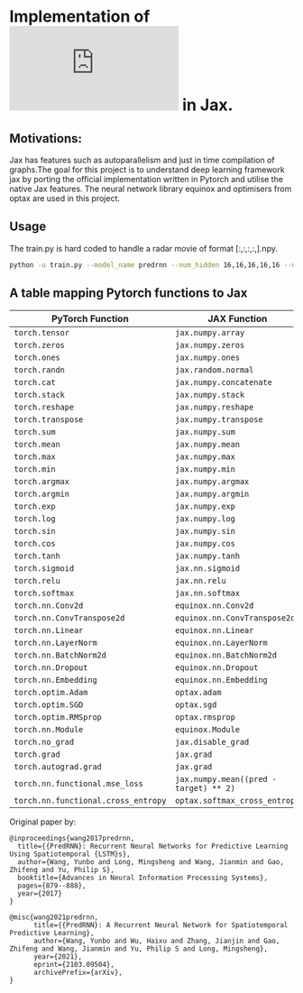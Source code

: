 # Implementation of ![predRNN v2](https://github.com/thuml/predrnn-pytorch/blob/master/core/layers/SpatioTemporalLSTMCell_v2_action.py) in Jax. 

## Motivations:

Jax has features such as autoparallelism and just in time compilation of graphs.The goal for this project is to understand deep learning framework jax by porting the official implementation written in Pytorch and utilise the native Jax features. The neural network library equinox and optimisers from optax are used in this project.

## Usage
The train.py is hard coded to handle a radar movie of format [:,:,:,:,].npy.
```bash
python -u train.py --model_name predrnn --num_hidden 16,16,16,16,16 --num_layers 5 --patch_size 4 --img_channel 1 --img_width 40 --total_length 5 --input_length 4 --lr 0.001 --batch_size 16 --reverse_scheduled_sampling 0 --decouple_beta 0.1 --save_dir checkpoints --visual 1

```

## A table mapping Pytorch functions to Jax 

| PyTorch Function                    | JAX Function                                     |
|-------------------------------------|--------------------------------------------------|
| `torch.tensor`                      | `jax.numpy.array`                                |
| `torch.zeros`                       | `jax.numpy.zeros`                                |
| `torch.ones`                        | `jax.numpy.ones`                                 |
| `torch.randn`                       | `jax.random.normal`                              |
| `torch.cat`                         | `jax.numpy.concatenate`                          |
| `torch.stack`                       | `jax.numpy.stack`                                |
| `torch.reshape`                     | `jax.numpy.reshape`                              |
| `torch.transpose`                   | `jax.numpy.transpose`                            |
| `torch.sum`                         | `jax.numpy.sum`                                  |
| `torch.mean`                        | `jax.numpy.mean`                                 |
| `torch.max`                         | `jax.numpy.max`                                  |
| `torch.min`                         | `jax.numpy.min`                                  |
| `torch.argmax`                      | `jax.numpy.argmax`                               |
| `torch.argmin`                      | `jax.numpy.argmin`                               |
| `torch.exp`                         | `jax.numpy.exp`                                  |
| `torch.log`                         | `jax.numpy.log`                                  |
| `torch.sin`                         | `jax.numpy.sin`                                  |
| `torch.cos`                         | `jax.numpy.cos`                                  |
| `torch.tanh`                        | `jax.numpy.tanh`                                 |
| `torch.sigmoid`                     | `jax.nn.sigmoid`                                 |
| `torch.relu`                        | `jax.nn.relu`                                    |
| `torch.softmax`                     | `jax.nn.softmax`                                 |
| `torch.nn.Conv2d`                   | `equinox.nn.Conv2d`                              |
| `torch.nn.ConvTranspose2d`          | `equinox.nn.ConvTranspose2d`                     |
| `torch.nn.Linear`                   | `equinox.nn.Linear`                              |
| `torch.nn.LayerNorm`                | `equinox.nn.LayerNorm`                           |
| `torch.nn.BatchNorm2d`              | `equinox.nn.BatchNorm2d`                         |
| `torch.nn.Dropout`                  | `equinox.nn.Dropout`                             |
| `torch.nn.Embedding`                | `equinox.nn.Embedding`                           |
| `torch.optim.Adam`                  | `optax.adam`                                     |
| `torch.optim.SGD`                   | `optax.sgd`                                      |
| `torch.optim.RMSprop`               | `optax.rmsprop`                                  |
| `torch.nn.Module`                   | `equinox.Module`                                 |
| `torch.no_grad`                     | `jax.disable_grad`                               |
| `torch.grad`                        | `jax.grad`                                       |
| `torch.autograd.grad`               | `jax.grad`                                       |
| `torch.nn.functional.mse_loss`      | `jax.numpy.mean((pred - target) ** 2)`           |
| `torch.nn.functional.cross_entropy` | `optax.softmax_cross_entropy`                    |


Original paper by: 
```
@inproceedings{wang2017predrnn,
  title={{PredRNN}: Recurrent Neural Networks for Predictive Learning Using Spatiotemporal {LSTM}s},
  author={Wang, Yunbo and Long, Mingsheng and Wang, Jianmin and Gao, Zhifeng and Yu, Philip S},
  booktitle={Advances in Neural Information Processing Systems},
  pages={879--888},
  year={2017}
}

@misc{wang2021predrnn,
      title={{PredRNN}: A Recurrent Neural Network for Spatiotemporal Predictive Learning}, 
      author={Wang, Yunbo and Wu, Haixu and Zhang, Jianjin and Gao, Zhifeng and Wang, Jianmin and Yu, Philip S and Long, Mingsheng},
      year={2021},
      eprint={2103.09504},
      archivePrefix={arXiv},
}
```
